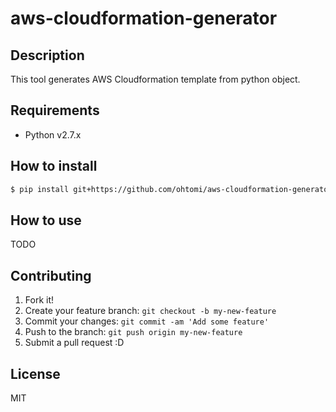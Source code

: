 # aws-cloudformation-generator

## Description

This tool generates AWS Cloudformation template from python object.

## Requirements

- Python v2.7.x

## How to install

```bash
$ pip install git+https://github.com/ohtomi/aws-cloudformation-generator
```

## How to use

TODO

## Contributing

1. Fork it!
2. Create your feature branch: `git checkout -b my-new-feature`
3. Commit your changes: `git commit -am 'Add some feature'`
4. Push to the branch: `git push origin my-new-feature`
5. Submit a pull request :D

## License

MIT
